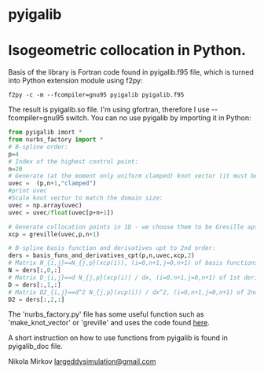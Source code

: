 # pyigalib
Isogeometric collocation in Python.
==================================================================

Basis of the library is Fortran code found in pyigalib.f95 file, which is turned into Python extension module using f2py:

``` 
f2py -c -m --fcompiler=gnu95 pyigalib pyigalib.f95
``` 

The result is pyigalib.so file. I'm using gfortran, therefore I use --fcompiler=gnu95 switch. You can no use pyigalib by importing it in Python:  

```python
from pyigalib imort *
from nurbs_factory import *
# B-spline order:
p=4
# Index of the highest control point:
n=20
# Generate (at the moment only uniform clamped) knot vector (it must be clamped):
uvec =  (p,n+1,"clamped")
#print uvec
#Scale knot vector to match the domain size:
uvec = np.array(uvec)
uvec = uvec/float(uvec[p+n+1])

# Generate collocation points in 1D - we choose them to be Greville apscissae:
xcp = greville(uvec,p,n+1)

# B-spline basis function and derivatives upt to 2nd order:
ders = basis_funs_and_derivatives_cpt(p,n,uvec,xcp,2)
# Matrix N_{i,j}==N_{j,p}(xcp(i)), (i=0,n+1,j=0,n+1) of basis functions, each row for each collocation point, each column for each basis fun.
N = ders[:,0,:]
# Matrix D_{i,j}==d N_{j,p}(xcp(i)) / dx, (i=0,n+1,j=0,n+1) of 1st derivatives of basis functions, each row for each collocation point, each column for each basis fun.
D = ders[:,1,:]
# Matrix D2_{i,j}==d^2 N_{j,p}(xcp(i)) / dx^2, (i=0,n+1,j=0,n+1) of 2nd derivatives of basis functions, each row for each collocation point, each column for each basis fun.
D2 = ders[:,2,:]
```

The 'nurbs_factory.py' file has some useful function such as 'make_knot_vector' or 'greville' and uses the code found [here](http://nbviewer.ipython.org/gist/dbarbeau/8b5ae150a65ce144a1bb).


A short instruction on how to use functions from pyigalib is found in pyigalib_doc file.

Nikola Mirkov
largeddysimulation@gmail.com
